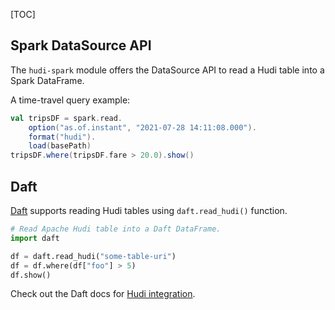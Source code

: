 [TOC]


## Spark DataSource API

The `hudi-spark` module offers the DataSource API to read a Hudi table into a Spark DataFrame.

A time-travel query example:

```Scala
val tripsDF = spark.read.
    option("as.of.instant", "2021-07-28 14:11:08.000").
    format("hudi").
    load(basePath)
tripsDF.where(tripsDF.fare > 20.0).show()
```

## Daft

[Daft](https://www.getdaft.io/) supports reading Hudi tables using `daft.read_hudi()` function.

```Python
# Read Apache Hudi table into a Daft DataFrame.
import daft

df = daft.read_hudi("some-table-uri")
df = df.where(df["foo"] > 5)
df.show()
```

Check out the Daft docs for [Hudi integration](https://www.getdaft.io/projects/docs/en/latest/user_guide/integrations/hudi.html).

